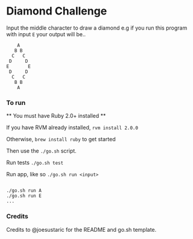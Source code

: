 # Diamond Challenge

Input the middle character to draw a diamond
e.g if you run this program with input `E` your output will be..

```
    A
   B B
  C   C
 D     D
E       E
 D     D
  C   C
   B B
    A
```

### To run

** You must have Ruby 2.0+ installed **

If you have RVM already installed, `rvm install 2.0.0`

Otherwise, `brew install ruby` to get started

Then use the `./go.sh` script.

Run tests
`./go.sh test`

Run app, like so `./go.sh run <input>`
```

./go.sh run A
./go.sh run E
...
```

### Credits
Credits to @joesustaric for the README and go.sh template.
